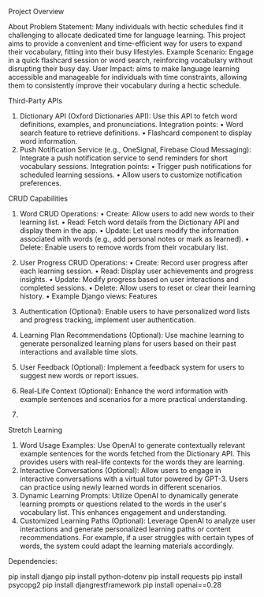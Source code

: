 Project Overview

About
Problem Statement: Many individuals with hectic schedules find it challenging to allocate dedicated time for language learning. This project aims to provide a convenient and time-efficient way for users to expand their vocabulary, fitting into their busy lifestyles.
Example Scenario: Engage in a quick flashcard session or word search, reinforcing vocabulary without disrupting their busy day.
User Impact: 
aims to make language learning accessible and manageable for individuals with time constraints, allowing them to consistently improve their vocabulary during a hectic schedule.

Third-Party APIs
1. Dictionary API (Oxford Dictionaries API):
Use this API to fetch word definitions, examples, and pronunciations.
Integration points:
•	Word search feature to retrieve definitions.
•	Flashcard component to display word information.
2. Push Notification Service (e.g., OneSignal, Firebase Cloud Messaging):
Integrate a push notification service to send reminders for short vocabulary sessions.
Integration points:
•	Trigger push notifications for scheduled learning sessions.
•	Allow users to customize notification preferences.

CRUD Capabilities
1.	Word CRUD Operations:
•	Create: Allow users to add new words to their learning list.
•	Read: Fetch word details from the Dictionary API and display them in the app.
•	Update: Let users modify the information associated with words (e.g., add personal notes or mark as learned).
•	Delete: Enable users to remove words from their vocabulary list.

2.	User Progress CRUD Operations:
•	Create: Record user progress after each learning session.
•	Read: Display user achievements and progress insights.
•	Update: Modify progress based on user interactions and completed sessions.
•	Delete: Allow users to reset or clear their learning history.
•	Example Django views:
Features
1.	Authentication (Optional): Enable users to have personalized word lists and progress tracking, implement user authentication.
2.	Learning Plan Recommendations (Optional): Use machine learning to generate personalized learning plans for users based on their past interactions and available time slots.
3.	User Feedback (Optional): Implement a feedback system for users to suggest new words or report issues.
4.	Real-Life Context (Optional): Enhance the word information with example sentences and scenarios for a more practical understanding.
5.	
Stretch Learning
1.	Word Usage Examples: Use OpenAI to generate contextually relevant example sentences for the words fetched from the Dictionary API. This provides users with real-life contexts for the words they are learning.
2.	Interactive Conversations (Optional): Allow users to engage in interactive conversations with a virtual tutor powered by GPT-3. Users can practice using newly learned words in different scenarios.
3.	Dynamic Learning Prompts: Utilize OpenAI to dynamically generate learning prompts or questions related to the words in the user's vocabulary list. This enhances engagement and understanding.
4.	Customized Learning Paths (Optional): Leverage OpenAI to analyze user interactions and generate personalized learning paths or content recommendations. For example, if a user struggles with certain types of words, the system could adapt the learning materials accordingly.


Dependencies:

pip install django
pip install python-dotenv
pip install requests
pip install psycopg2
pip install djangrestframework
pip install openai==0.28
